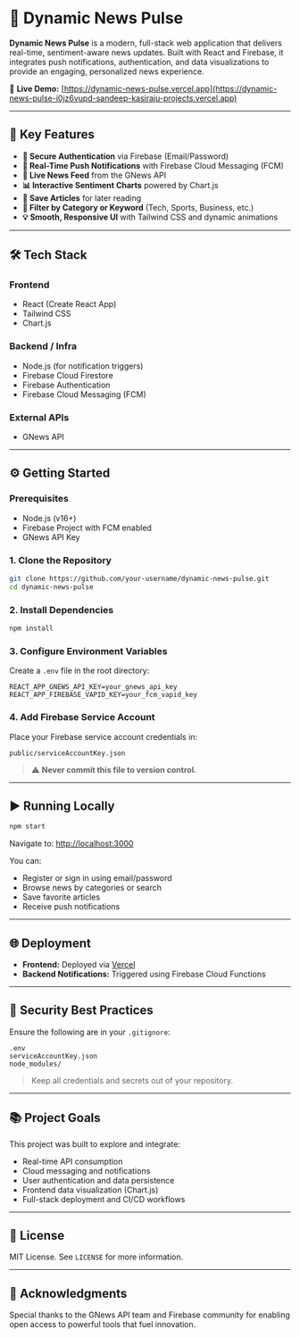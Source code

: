 # 📰 Dynamic News Pulse

**Dynamic News Pulse** is a modern, full-stack web application that delivers real-time, sentiment-aware news updates. Built with React and Firebase, it integrates push notifications, authentication, and data visualizations to provide an engaging, personalized news experience.

🔗 **Live Demo:** [https://dynamic-news-pulse.vercel.app](https://dynamic-news-pulse-i0jz6vupd-sandeep-kasiraju-projects.vercel.app)

---

## 🚀 Key Features

- **🔐 Secure Authentication** via Firebase (Email/Password)
- **🔔 Real-Time Push Notifications** with Firebase Cloud Messaging (FCM)
- **🧠 Live News Feed** from the GNews API
- **📊 Interactive Sentiment Charts** powered by Chart.js
- **🔖 Save Articles** for later reading
- **🔎 Filter by Category or Keyword** (Tech, Sports, Business, etc.)
- **💡 Smooth, Responsive UI** with Tailwind CSS and dynamic animations

---

## 🛠️ Tech Stack

### Frontend
- React (Create React App)
- Tailwind CSS
- Chart.js

### Backend / Infra
- Node.js (for notification triggers)
- Firebase Cloud Firestore
- Firebase Authentication
- Firebase Cloud Messaging (FCM)

### External APIs
- GNews API

---

## ⚙️ Getting Started

### Prerequisites

- Node.js (v16+)
- Firebase Project with FCM enabled
- GNews API Key

### 1. Clone the Repository

```bash
git clone https://github.com/your-username/dynamic-news-pulse.git
cd dynamic-news-pulse
````

### 2. Install Dependencies

```bash
npm install
```

### 3. Configure Environment Variables

Create a `.env` file in the root directory:

```env
REACT_APP_GNEWS_API_KEY=your_gnews_api_key
REACT_APP_FIREBASE_VAPID_KEY=your_fcm_vapid_key
```

### 4. Add Firebase Service Account

Place your Firebase service account credentials in:

```
public/serviceAccountKey.json
```

> ⚠️ **Never commit this file to version control.**

---

## ▶️ Running Locally

```bash
npm start
```

Navigate to: [http://localhost:3000](http://localhost:3000)

You can:

* Register or sign in using email/password
* Browse news by categories or search
* Save favorite articles
* Receive push notifications

---

## 🌐 Deployment

* **Frontend:** Deployed via [Vercel](https://vercel.com)
* **Backend Notifications:** Triggered using Firebase Cloud Functions

---

## 🔐 Security Best Practices

Ensure the following are in your `.gitignore`:

```
.env
serviceAccountKey.json
node_modules/
```

> Keep all credentials and secrets out of your repository.

---

## 📚 Project Goals

This project was built to explore and integrate:

* Real-time API consumption
* Cloud messaging and notifications
* User authentication and data persistence
* Frontend data visualization (Chart.js)
* Full-stack deployment and CI/CD workflows

---

## 📄 License

MIT License. See `LICENSE` for more information.

---

## 🙏 Acknowledgments

Special thanks to the GNews API team and Firebase community for enabling open access to powerful tools that fuel innovation.


